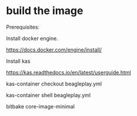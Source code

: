 # build the image
Prerequisites:

Install docker engine.

https://docs.docker.com/engine/install/

Install kas

https://kas.readthedocs.io/en/latest/userguide.html

kas-container checkout beagleplay.yml

kas-container shell beagleplay.yml

bitbake core-image-minimal

